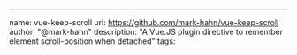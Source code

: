 ---
name: vue-keep-scroll
url: https://github.com/mark-hahn/vue-keep-scroll
author: "@mark-hahn"
description: "A Vue.JS plugin directive to remember element scroll-position when detached"
tags: